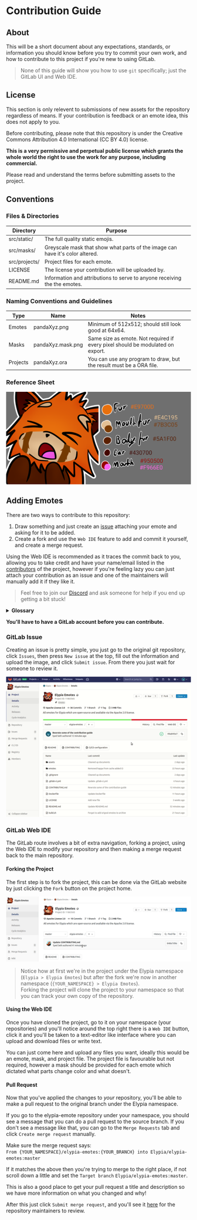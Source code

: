 # Contribution Guide
## About
This will be a short document about any expectations, standards, or
information you should know before you try to commit your own work, and
how to contribute to this project if you're new to using GitLab.
> None of this guide will show you how to use `git` specifically; just
> the GitLab UI and Web IDE.

## License
This section is only relevent to submissions of new assets for the repository
regardless of means. If your contribution is feedback or an emote idea, 
this does not apply to you.

Before contributing, please note that this repository is under the 
Creative Commons Attribution 4.0 International (CC BY 4.0) license.

**This is a very permissive and perpetual public license which grants the whole
world the right to use the work for any purpose, including commercial.**

Please read and understand the terms before submitting assets to
the project.

## Conventions
### Files & Directories
| Directory     | Purpose                                                                       |
|---------------|-------------------------------------------------------------------------------|
| src/static/   | The full quality static emojis.                                               |
| src/masks/    | Greyscale mask that show what parts of the image can have it's color altered. |
| src/projects/ | Project files for each emote.                                                 |
| LICENSE       | The license your contribution will be uploaded by.                            |
| README.md     | Information and attributions to serve to anyone receiving the the emotes.     |

### Naming Conventions and Guidelines
| Type       | Name              | Notes                                                                          |
|------------|-------------------|--------------------------------------------------------------------------------|
| Emotes     | pandaXyz.png      | Minimum of 512x512; should still look good at 64x64.                           |
| Masks      | pandaXyz.mask.png | Same size as emote. Not required if every pixel should be modulated on export. |
| Projects   | pandaXyz.ora      | You can use any program to draw, but the result must be a ORA file.            |

### Reference Sheet
![reference]

## Adding Emotes
There are two ways to contribute to this repository:  
1. Draw something and just create an [issue] attaching your emote and
asking for it to be added.
2. Create a fork and use the `Web IDE` feature to add and commit it
yourself, and create a merge request. 

Using the Web IDE is recommended as it traces the commit back to you,
allowing you to take credit and have your name/email listed in the
[contributors] of the project, however if you're feeling  lazy you can
just attach your contribution as an issue and one of the maintainers
will manually add it if they like it. 
> Feel free to join our [Discord] and ask someone for help if you end
up getting a bit stuck!

<details>
    <summary><strong>Glossary</strong></summary>

Some terms used in this guide may not be friendly or obvious to people haven't used git before so here is a short key.

| Word         | Definition                                                                                                                                                                                                                           | Synonyms      |
|--------------|--------------------------------------------------------------------------------------------------------------------------------------------------------------------------------------------------------------------------------------|---------------|
| git          | Git is a version control system optimized for managing changes in files.                                                                                                                                                             |               |
| clone        | Downloading a copy of a project to either your own namespace or file system.                                                                                                                                                         |               |
| fork         | Cloning a project to your own namespace in order to make changes.                                                                                                                                                                    |               |
| branch       | A single version of the repository.                                                                                                                                                                                                  | version       |
| master       | The main version of the project, this is usually a stable and up-to-date branch which can include changes that haven't been released yet, others are _usually_ intended for development such as fixing an issue or adding a feature. |               |
| merge        | Pulling changes made from one branch into another branch.                                                                                                                                                                            |               |
| pull request | Requesting changes from your fork to be merged to a branch you don't have permission to merge to directly.                                                                                                                           | merge request |

</details>

**You'll have to have a GitLab account before you can contribute.**

### GitLab Issue
Creating an issue is pretty simple, you just go to the original git
repository, click `Issues`, then press `New issue` at the top, fill out
the information and upload the image, and click `Submit issue`. From
there you just wait for someone to review it.

![Creating an Issue]

### GitLab Web IDE
The GitLab route involves a bit of extra navigation, forking a project,
using the Web IDE to modify your repository and then making a merge
request back to the main repository.

#### Forking the Project
The first step is to fork the project, this can be done via the GitLab 
website by just clicking the `Fork` button on the project home.

![Forking the Project]
> Notice how at first we're in the project under the Elypia namespace
(`Elypia > Elypia Emotes`) but after the fork we're now in another
namespace (`{YOUR_NAMESPACE} > Elypia Emotes`).  
Forking the project will clone the project to your namespace so that
you can track your own copy of the repository.

#### Using the Web IDE
Once you have cloned the project, go to it on your namespace
(your repositories) and you'll notice around the top right there is a
`Web IDE` button, click it and you'll be taken to a text-editor like
interface where you can upload and download files or write text.

You can just come here and upload any files you want, ideally this
would be an emote, mask, and project file. The project file is
favourable but not required, however a mask should be provided for each
emote which dictated what parts change color and what doesn't.

#### Pull Request
Now that you've applied the changes to _your_ repository, you'll be
able to make a pull request to the original branch under the Elypia
namespace.

If you go to the elypia-emote repository under your namespace, you
should see a message that you can do a pull request to the source
branch. If you don't see a message like that, you can go to the
`Merge Requests` tab and click `Create merge request` manually.

Make sure the merge request says:  
`From {YOUR_NAMESPACE}/elypia-emotes:{YOUR_BRANCH} into Elypia/elypia-emotes:master`

If it matches the above then you're trying to merge to the right place,
if not scroll down a little and set the 
`Target branch` `Elypia/elypia-emotes:master`.

This is also a good place to get your pull request a title and
description so we have more information on what you changed and why!

After this just click `Submit merge request`, and you'll see it [here]
for the repository maintainers to review.

[issue]: https://gitlab.com/Elypia/elypia-emotes/issues "Elypia Emotes Issue Board"
[contributors]: https://gitlab.com/Elypia/elypia-emotes/graphs/master "Contributors Graph"
[Discord]: https://discord.gg/hprGMaM "Elypia on Discord"
[here]: https://gitlab.com/Elypia/elypia-emotes/merge_requests "Elypia Emotes Merge Requests"

[reference]: ./assets/reference.png "Reference and Colors for an Emote"
[Creating an Issue]: ./assets/issue.gif "Creating an Issue"
[Forking the Project]: ./assets/fork_project.gif "Forking the Project"
